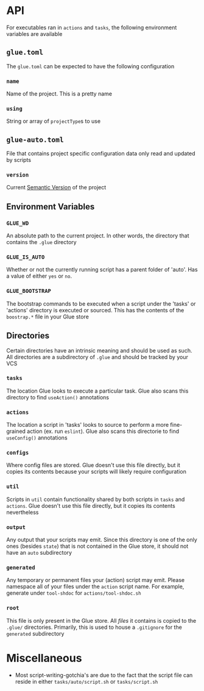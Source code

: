 # API

For executables ran in `actions` and `tasks`, the following environment variables are available

## `glue.toml`

The `glue.toml` can be expected to have the following configuration

### `name`

Name of the project. This is a pretty name

### `using`

String or array of `projectType`s to use

## `glue-auto.toml`

File that contains project specific configuration data only read and updated by scripts

### `version`

Current [Semantic Version](https://semver.org) of the project

## Environment Variables

### `GLUE_WD`

An absolute path to the current project. In other words, the directory that contains the `.glue` directory

### `GLUE_IS_AUTO`

Whether or not the currently running script has a parent folder of 'auto'. Has a value of either `yes` or `no`.

### `GLUE_BOOTSTRAP`

The bootstrap commands to be executed when a script under the 'tasks' or 'actions' directory is executed or sourced. This has the contents of the `boostrap.*` file in your Glue store

## Directories

Certain directories have an intrinsic meaning and should be used as such. All directories are a subdirectory of `.glue` and should be tracked by your VCS

### `tasks`

The location Glue looks to execute a particular task. Glue also scans this directory to find `useAction()` annotations

### `actions`

The location a script in 'tasks' looks to source to perform a more fine-grained action (ex. run `eslint`). Glue also scans this directorie to find `useConfig()` annotations

### `configs`

Where config files are stored. Glue doesn't use this file directly, but it copies its contents because your scripts will likely require configuration

### `util`

Scripts in `util` contain functionality shared by both scripts in `tasks` and `actions`. Glue doesn't use this file directly, but it copies its contents nevertheless

### `output`

Any output that your scripts may emit. Since this directory is one of the only ones (besides `state`) that is not contained in the Glue store, it should not have an `auto` subdirectory

### `generated`

Any temporary or permanent files your (action) script may emit. Please namespace all of your files under the `action` script name. For example, generate under `tool-shdoc` for `actions/tool-shdoc.sh`

### `root`

This file is only present in the Glue store. All _files_ it contains is copied to the `.glue/` directories. Primarily, this is used to house a `.gitignore` for the `generated` subdirectory

# Miscellaneous

- Most script-writing-gotchia's are due to the fact that the script file can reside in either `tasks/auto/script.sh` or `tasks/script.sh`
